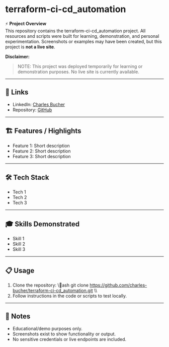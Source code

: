 ﻿# terraform-ci-cd_automation

⚡ **Project Overview**  
This repository contains the terraform-ci-cd_automation project. All resources and scripts were built for learning, demonstration, and personal experimentation. Screenshots or examples may have been created, but this project is **not a live site**.

**Disclaimer:**  
> NOTE: This project was deployed temporarily for learning or demonstration purposes. No live site is currently available.

---

## 🔗 Links

- LinkedIn: [Charles Bucher](https://www.linkedin.com/in/charles-bucher85813)
- Repository: [GitHub](https://github.com/charles-bucher/terraform-ci-cd_automation)

---

## 🏗️ Features / Highlights

- Feature 1: Short description
- Feature 2: Short description
- Feature 3: Short description

---

## 🛠️ Tech Stack

- Tech 1
- Tech 2
- Tech 3

---

## 🎓 Skills Demonstrated

- Skill 1
- Skill 2
- Skill 3

---

## 📋 Usage

1. Clone the repository:
\\\ash
git clone https://github.com/charles-bucher/terraform-ci-cd_automation.git
\\\
2. Follow instructions in the code or scripts to test locally.

---

## 💼 Notes

- Educational/demo purposes only.  
- Screenshots exist to show functionality or output.  
- No sensitive credentials or live endpoints are included.
